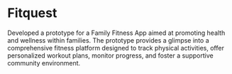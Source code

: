 # Fitquest
Developed a prototype for a Family Fitness App aimed at promoting health and wellness within families. The 
prototype provides a glimpse into a comprehensive fitness platform designed to track physical activities, offer 
personalized workout plans, monitor progress, and foster a supportive community environment. 
